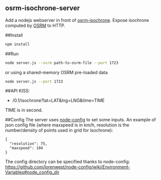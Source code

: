 osrm-isochrone-server
---

Add a nodejs webserver in front of [osrm-isochrone](https://github.com/mapbox/osrm-isochrone). Expose isochrone computed by [OSRM](http://project-osrm.org/) to HTTP.

##Install
```sh
npm install
```

##Run
```sh
node server.js --osrm path-to-osrm-file --port 1723
```

or using a shared-memory OSRM pre-loaded data

```sh
node server.js --port 1723
```

##API
KISS:
* /0.1/isochrone?lat=LAT&lng=LNG&time=TIME

TIME is in second.

##Config
The server uses [node-config](https://github.com/lorenwest/node-config) to set some inputs.
An example of json config file (where maxspeed is in km/h, resolution is the number/density of points used in grid for isochrone):
```
{
  "resolution": 75,
  "maxspeed": 104
}
```
The config directory can be specified thanks to node-config: https://github.com/lorenwest/node-config/wiki/Environment-Variables#node_config_dir
